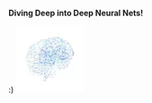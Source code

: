 
**Diving Deep into Deep Neural Nets!**                                                                                             

                   
:)                                                                                                       ![](brain.webp) 


